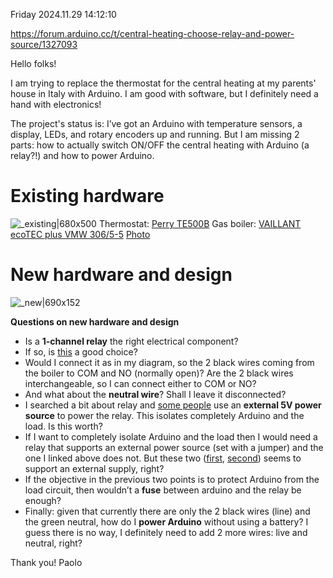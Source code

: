 Friday 2024.11.29 14:12:10

https://forum.arduino.cc/t/central-heating-choose-relay-and-power-source/1327093

Hello folks!

I am trying to replace the thermostat for the central heating at my parents' house in Italy with Arduino. I am good with software, but I definitely need a hand with electronics!

The project's status is: I’ve got an Arduino with temperature sensors, a display, LEDs, and rotary encoders up and running. But I am missing 2 parts: how to actually switch ON/OFF the central heating with Arduino (a relay?!) and how to power Arduino.

# Existing hardware
![_existing|680x500](upload://rBS3pqxPj1hejRXLPyPrWDKMiDR.png)
Thermostat: [Perry TE500B](https://docs.perry.it/upload/files/1TITE5xx-1TPTE5xx_DETENN500_07-18.pdf)
Gas boiler: [VAILLANT ecoTEC plus VMW 306/5-5](https://www.vaillant.it/downloads/vgoa-vaillant-it-doc/schede-tecniche/murali-condensing-6/scheda-tecnica-ecotec-plus-vmw-2017-982042.pdf)
[Photo](https://ibb.co/4TkKDmB)

# New hardware and design
![_new|690x152](upload://oDGRh4Bxb73Wa17YEm3nZG2vSm9.png)

**Questions on new hardware and design**

* Is a **1-channel relay** the right electrical component?
* If so, is [this](https://www.amazon.it/GTIWUNG-Fotoaccoppiatore-Channel-Supporta-Trigger/dp/B0DCZ9QRPG/258-7778400-6332300) a good choice?
* Would I connect it as in my diagram, so the 2 black wires coming from the boiler to COM and NO (normally open)? Are the 2 black wires interchangeable, so I can connect either to COM or NO?
* And what about the **neutral wire**? Shall I leave it disconnected?
* I searched a bit about relay and [some people](https://youtu.be/d9evR-K6FAY?si=CB9UNRzN1P_plL2I) use an **external 5V power source** to power the relay. This isolates completely Arduino and the load. Is this worth?
* If I want to completely isolate Arduino and the load then I would need a relay that supports an external power source (set with a jumper) and the one I linked above does not. But these two ([first](https://www.amazon.it/AZDelivery-Modulo-Channel-Optoisolatore-Arduino/dp/B078Q326KT), [second](https://www.amazon.it/Heevhas-fotoaccoppiatore-interruttore-alimentazione-azionamento/dp/B0D8Q5C2VG)) seems to support an external supply, right? 
* If the objective in the previous two points is to protect Arduino from the load circuit, then wouldn’t a **fuse** between arduino and the relay be enough?
* Finally: given that currently there are only the 2 black wires (line) and the green neutral, how do I **power Arduino** without using a battery? I guess there is no way, I definitely need to add 2 more wires: live and neutral, right? 

Thank you!
Paolo
